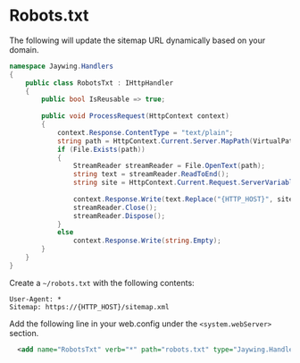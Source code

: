 # Robots.txt

The following will update the sitemap URL dynamically based on your domain. 
~~~csharp
namespace Jaywing.Handlers 
{
    public class RobotsTxt : IHttpHandler
    {
        public bool IsReusable => true;
    
        public void ProcessRequest(HttpContext context)
        {
            context.Response.ContentType = "text/plain";
            string path = HttpContext.Current.Server.MapPath(VirtualPathUtility.ToAbsolute("~/robots.txt"));
            if (File.Exists(path))
            {
                StreamReader streamReader = File.OpenText(path);
                string text = streamReader.ReadToEnd();
                string site = HttpContext.Current.Request.ServerVariables["HTTP_HOST"] + HttpContext.Current.Request.FilePath.Replace("/robots.txt", "");
    
                context.Response.Write(text.Replace("{HTTP_HOST}", site));
                streamReader.Close();
                streamReader.Dispose();
            }
            else
                context.Response.Write(string.Empty);
        }
    }
}
~~~

Create a `~/robots.txt` with the following contents:

~~~
User-Agent: *
Sitemap: https://{HTTP_HOST}/sitemap.xml
~~~

Add the following line in your web.config under the `<system.webServer>` section. 
~~~xml
  <add name="RobotsTxt" verb="*" path="robots.txt" type="Jaywing.Handlers.RobotsTxt" />
~~~